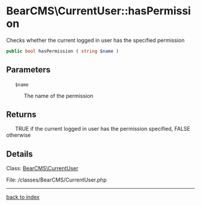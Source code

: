 # BearCMS\CurrentUser::hasPermission

Checks whether the current logged in user has the specified permission

```php
public bool hasPermission ( string $name )
```

## Parameters

&nbsp;&nbsp;&nbsp;&nbsp;&nbsp;&nbsp;`$name`

&nbsp;&nbsp;&nbsp;&nbsp;&nbsp;&nbsp;&nbsp;&nbsp;&nbsp;&nbsp;&nbsp;&nbsp;The name of the permission

## Returns

&nbsp;&nbsp;&nbsp;&nbsp;&nbsp;&nbsp;TRUE if the current logged in user has the permission specified, FALSE otherwise

## Details

Class: [BearCMS\CurrentUser](bearcms.currentuser.class.md)

File: /classes/BearCMS/CurrentUser.php

---

[back to index](index.md)

